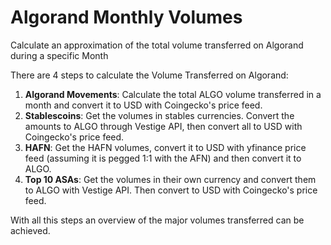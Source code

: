 # Algorand Monthly Volumes
Calculate an approximation of the total volume transferred on Algorand during a specific Month

There are 4 steps to calculate the Volume Transferred on Algorand:

1. **Algorand Movements**: Calculate the total ALGO volume transferred in a month and convert it to USD with Coingecko's price feed.
2. **Stablescoins**: Get the volumes in stables currencies. Convert the amounts to ALGO through Vestige API, then convert all to USD with Coingecko's price feed.
3. **HAFN**: Get the HAFN volumes, convert it to USD with yfinance price feed (assuming it is pegged 1:1 with the AFN) and then convert it to ALGO.
4. **Top 10 ASAs**: Get the volumes in their own currency and convert them to ALGO with Vestige API. Then convert to USD with Coingecko's price feed.

With all this steps an overview of the major volumes transferred can be achieved.
